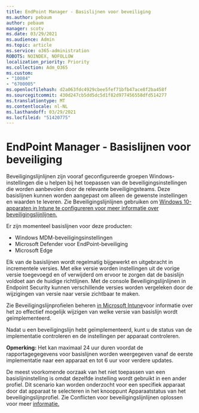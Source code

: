 ```yaml
---
title: EndPoint Manager - Basislijnen voor beveiliging
ms.author: pebaum
author: pebaum
manager: scotv
ms.date: 03/29/2021
ms.audience: Admin
ms.topic: article
ms.service: o365-administration
ROBOTS: NOINDEX, NOFOLLOW
localization_priority: Priority
ms.collection: Adm_O365
ms.custom:
- "10084"
- "6700005"
ms.openlocfilehash: d2a063fdc4929cbee5fef71bfb47ace8f2ba458f
ms.sourcegitcommit: 430d247cb5dd5dc5d1f82d977456558dfd514277
ms.translationtype: MT
ms.contentlocale: nl-NL
ms.lasthandoff: 03/29/2021
ms.locfileid: "51420775"
---
```

# <a name="endpoint-manager---security-baselines"></a>EndPoint Manager - Basislijnen voor beveiliging

Beveiligingslijnlijnen zijn vooraf geconfigureerde groepen Windows-instellingen die u helpen bij het toepassen van de beveiligingsinstellingen die worden aanbevolen door de relevante beveiligingsteams. Deze basislijnen kunnen worden aangepast om alleen de gewenste instellingen en waarden te leveren. Zie Beveiligingslijnlijnen gebruiken om [Windows 10-apparaten in Intune te configureren voor meer informatie over beveiligingslijnlijnen.](https://docs.microsoft.com/mem/intune/protect/security-baselines)

Er zijn momenteel basislijnen voor deze producten:

- Windows MDM-beveiligingsinstellingen
- Microsoft Defender voor EndPoint-beveiliging
- Microsoft Edge

Elk van de basislijnen wordt regelmatig bijgewerkt en uitgebracht in incrementele versies. Met elke versie worden instellingen uit de vorige versie toegevoegd en of verwijderd om ervoor te zorgen dat de basislijn voldoet aan de huidige richtlijnen. Met de console Beveiligingslijnlijnen in Endpoint Security kunnen verschillende versies worden vergeleken door de wijzigingen van versie naar versie zichtbaar te maken.

Zie Beveiligingslijnprofielen beheren [in Microsoft Intune](https://docs.microsoft.com/mem/intune/protect/security-baselines-configure)voor informatie over het zo effectief mogelijk wijzigen van welke versie van basislijn wordt geïmplementeerd.

Nadat u een beveiligingslijn hebt geïmplementeerd, kunt u de status van de implementatie controleren en de instellingen per apparaat controleren.

**Opmerking:** Het kan maximaal 24 uur duren voordat de rapportagegegevens voor basislijnen worden weergegeven vanaf de eerste implementatie naar een apparaat en tot 6 uur voor verdere updates. 

De meest voorkomende oorzaak van het niet toepassen van een basislijninstelling is omdat dezelfde instelling wordt gebruikt in een ander profiel. Dit scenario kan worden onderzocht voor een specifiek apparaat door dat apparaat te selecteren in het knooppunt Apparaatstatus van het beveiligingslijnprofiel. Zie Conflicten voor beveiligingslijnlijnen oplossen voor meer [informatie.](https://docs.microsoft.com/mem/intune/protect/security-baselines-monitor#resolve-conflicts-for-security-baselines)